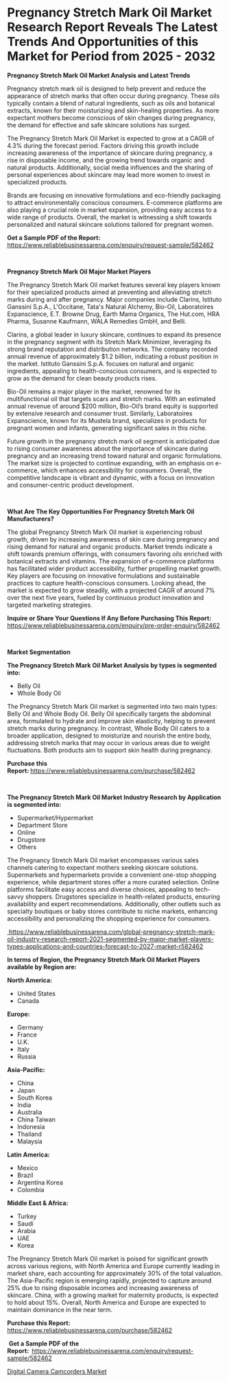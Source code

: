 <p><h1>Pregnancy Stretch Mark Oil Market Research Report Reveals The Latest Trends And Opportunities of this Market for Period from 2025 - 2032</h1></p><p><strong>Pregnancy Stretch Mark Oil Market Analysis and Latest Trends</strong></p>
<p><p>Pregnancy stretch mark oil is designed to help prevent and reduce the appearance of stretch marks that often occur during pregnancy. These oils typically contain a blend of natural ingredients, such as oils and botanical extracts, known for their moisturizing and skin-healing properties. As more expectant mothers become conscious of skin changes during pregnancy, the demand for effective and safe skincare solutions has surged.</p><p>The Pregnancy Stretch Mark Oil Market is expected to grow at a CAGR of 4.3% during the forecast period. Factors driving this growth include increasing awareness of the importance of skincare during pregnancy, a rise in disposable income, and the growing trend towards organic and natural products. Additionally, social media influences and the sharing of personal experiences about skincare may lead more women to invest in specialized products. </p><p>Brands are focusing on innovative formulations and eco-friendly packaging to attract environmentally conscious consumers. E-commerce platforms are also playing a crucial role in market expansion, providing easy access to a wide range of products. Overall, the market is witnessing a shift towards personalized and natural skincare solutions tailored for pregnant women.</p></p>
<p><strong>Get a Sample PDF of the Report:&nbsp;</strong> <a href="https://www.reliablebusinessarena.com/enquiry/request-sample/582462?utm_campaign=3189&utm_medium=2&utm_source=Github&utm_content=ia&utm_term=23032025&utm_id=pregnancy-stretch-mark-oil">https://www.reliablebusinessarena.com/enquiry/request-sample/582462</a></p>
<p>&nbsp;</p>
<p><strong>Pregnancy Stretch Mark Oil Major Market Players</strong></p>
<p><p>The Pregnancy Stretch Mark Oil market features several key players known for their specialized products aimed at preventing and alleviating stretch marks during and after pregnancy. Major companies include Clarins, Istituto Ganssini S.p.A., L'Occitane, Tata's Natural Alchemy, Bio-Oil, Laboratoires Expanscience, E.T. Browne Drug, Earth Mama Organics, The Hut.com, HRA Pharma, Susanne Kaufmann, WALA Remedies GmbH, and Belli.</p><p>Clarins, a global leader in luxury skincare, continues to expand its presence in the pregnancy segment with its Stretch Mark Minimizer, leveraging its strong brand reputation and distribution networks. The company recorded annual revenue of approximately $1.2 billion, indicating a robust position in the market. Istituto Ganssini S.p.A. focuses on natural and organic ingredients, appealing to health-conscious consumers, and is expected to grow as the demand for clean beauty products rises.</p><p>Bio-Oil remains a major player in the market, renowned for its multifunctional oil that targets scars and stretch marks. With an estimated annual revenue of around $200 million, Bio-Oil’s brand equity is supported by extensive research and consumer trust. Similarly, Laboratoires Expanscience, known for its Mustela brand, specializes in products for pregnant women and infants, generating significant sales in this niche.</p><p>Future growth in the pregnancy stretch mark oil segment is anticipated due to rising consumer awareness about the importance of skincare during pregnancy and an increasing trend toward natural and organic formulations. The market size is projected to continue expanding, with an emphasis on e-commerce, which enhances accessibility for consumers. Overall, the competitive landscape is vibrant and dynamic, with a focus on innovation and consumer-centric product development.</p></p>
<p>&nbsp;</p>
<p><strong>What Are The Key Opportunities For Pregnancy Stretch Mark Oil Manufacturers?</strong></p>
<p><p>The global Pregnancy Stretch Mark Oil market is experiencing robust growth, driven by increasing awareness of skin care during pregnancy and rising demand for natural and organic products. Market trends indicate a shift towards premium offerings, with consumers favoring oils enriched with botanical extracts and vitamins. The expansion of e-commerce platforms has facilitated wider product accessibility, further propelling market growth. Key players are focusing on innovative formulations and sustainable practices to capture health-conscious consumers. Looking ahead, the market is expected to grow steadily, with a projected CAGR of around 7% over the next five years, fueled by continuous product innovation and targeted marketing strategies.</p></p>
<p><strong>Inquire or Share Your Questions If Any Before Purchasing This Report:</strong> <a href="https://www.reliablebusinessarena.com/enquiry/pre-order-enquiry/582462?utm_campaign=3189&utm_medium=2&utm_source=Github&utm_content=ia&utm_term=23032025&utm_id=pregnancy-stretch-mark-oil">https://www.reliablebusinessarena.com/enquiry/pre-order-enquiry/582462</a></p>
<p>&nbsp;</p>
<p><strong>Market Segmentation</strong></p>
<p><strong>The Pregnancy Stretch Mark Oil Market Analysis by types is segmented into:</strong></p>
<p><ul><li>Belly Oil</li><li>Whole Body Oil</li></ul></p>
<p><p>The Pregnancy Stretch Mark Oil market is segmented into two main types: Belly Oil and Whole Body Oil. Belly Oil specifically targets the abdominal area, formulated to hydrate and improve skin elasticity, helping to prevent stretch marks during pregnancy. In contrast, Whole Body Oil caters to a broader application, designed to moisturize and nourish the entire body, addressing stretch marks that may occur in various areas due to weight fluctuations. Both products aim to support skin health during pregnancy.</p></p>
<p><strong>Purchase this Report:&nbsp;</strong><a href="https://www.reliablebusinessarena.com/purchase/582462?utm_campaign=3189&utm_medium=2&utm_source=Github&utm_content=ia&utm_term=23032025&utm_id=pregnancy-stretch-mark-oil">https://www.reliablebusinessarena.com/purchase/582462</a></p>
<p>&nbsp;</p>
<p><strong>The Pregnancy Stretch Mark Oil Market Industry Research by Application is segmented into:</strong></p>
<p><ul><li>Supermarket/Hypermarket</li><li>Department Store</li><li>Online</li><li>Drugstore</li><li>Others</li></ul></p>
<p><p>The Pregnancy Stretch Mark Oil market encompasses various sales channels catering to expectant mothers seeking skincare solutions. Supermarkets and hypermarkets provide a convenient one-stop shopping experience, while department stores offer a more curated selection. Online platforms facilitate easy access and diverse choices, appealing to tech-savvy shoppers. Drugstores specialize in health-related products, ensuring availability and expert recommendations. Additionally, other outlets such as specialty boutiques or baby stores contribute to niche markets, enhancing accessibility and personalizing the shopping experience for consumers.</p></p>
<p><a href="https://www.reliablebusinessarena.com/global-pregnancy-stretch-mark-oil-industry-research-report-2021-segmented-by-major-market-players-types-applications-and-countries-forecast-to-2027-market-r582462?utm_campaign=3189&utm_medium=2&utm_source=Github&utm_content=ia&utm_term=23032025&utm_id=pregnancy-stretch-mark-oil">&nbsp;https://www.reliablebusinessarena.com/global-pregnancy-stretch-mark-oil-industry-research-report-2021-segmented-by-major-market-players-types-applications-and-countries-forecast-to-2027-market-r582462</a></p>
<p><strong>In terms of Region, the Pregnancy Stretch Mark Oil Market Players available by Region are:</strong></p>
<p>
    <p> <strong> North America: </strong>
        <ul>
            <li>United States</li>
            <li>Canada</li>
        </ul>
        </p> 
    <p> <strong> Europe: </strong>
        <ul>
            <li>Germany</li>
            <li>France</li>
            <li>U.K.</li>
            <li>Italy</li>
            <li>Russia</li>
        </ul>
        </p> 
    <p> <strong> Asia-Pacific: </strong>
        <ul>
            <li>China</li>
            <li>Japan</li>
            <li>South Korea</li>
            <li>India</li>
            <li>Australia</li>
            <li>China Taiwan</li>
            <li>Indonesia</li>
            <li>Thailand</li>
            <li>Malaysia</li>
        </ul>
        </p> 
    <p> <strong> Latin America: </strong>
        <ul>
            <li>Mexico</li>
            <li>Brazil</li>
            <li>Argentina Korea</li>
            <li>Colombia</li>
        </ul>
        </p> 
    <p> <strong> Middle East & Africa: </strong>
        <ul>
            <li>Turkey</li>
            <li>Saudi</li>
            <li>Arabia</li>
            <li>UAE</li>
            <li>Korea</li>
        </ul>
    </p>
    </p>
<p><p>The Pregnancy Stretch Mark Oil market is poised for significant growth across various regions, with North America and Europe currently leading in market share, each accounting for approximately 30% of the total valuation. The Asia-Pacific region is emerging rapidly, projected to capture around 25% due to rising disposable incomes and increasing awareness of skincare. China, with a growing market for maternity products, is expected to hold about 15%. Overall, North America and Europe are expected to maintain dominance in the near term.</p></p>
<p><strong>Purchase this Report: </strong><a href="https://www.reliablebusinessarena.com/purchase/582462?utm_campaign=3189&utm_medium=2&utm_source=Github&utm_content=ia&utm_term=23032025&utm_id=pregnancy-stretch-mark-oil">https://www.reliablebusinessarena.com/purchase/582462</a></p>
<p>&nbsp;<strong>Get a Sample PDF of the Report:&nbsp;&nbsp;</strong><a href="https://www.reliablebusinessarena.com/enquiry/request-sample/582462?utm_campaign=3189&utm_medium=2&utm_source=Github&utm_content=ia&utm_term=23032025&utm_id=pregnancy-stretch-mark-oil">https://www.reliablebusinessarena.com/enquiry/request-sample/582462</a></p>
<p><strong></strong></p>
<p><p><a href="https://github.com/deyniphytic/Market-Research-Report-List-1/blob/main/digital-camera-camcorders-market.md?utm_campaign=3189&utm_medium=2&utm_source=Github&utm_content=ia&utm_term=23032025&utm_id=pregnancy-stretch-mark-oil">Digital Camera Camcorders Market</a></p></p>